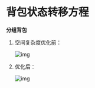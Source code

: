 # 背包状态转移方程



**分组背包**

1. 空间复杂度优化前：

   ![img](https://i.loli.net/2021/06/10/AfWxr6uB943KDYo.png)

2. 优化后：

   ![img](https://i.loli.net/2021/06/10/RqGe7TYg1MV4HD9.png)

